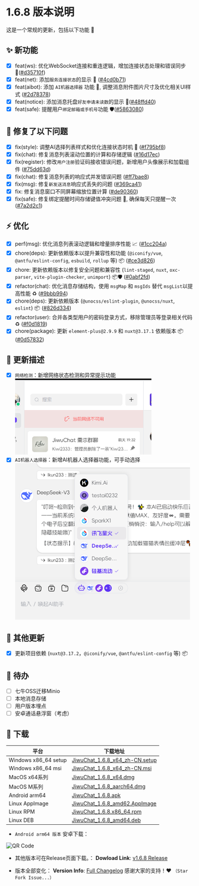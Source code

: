 # 1.6.8 版本说明

这是一个常规的更新，包括以下功能 🧪

## ✨ 新功能

- [x] feat(ws): 优化WebSocket连接和重连逻辑，增加连接状态处理和错误同步 🔗([#d35710f](https://github.com/KiWi233333/JiwuChat/commit/d35710f62220486aa5291cbd321677ce0c89b797))
- [x] feat(net): 添加`服务连接状态`的显示 📶 ([#4cd0b71](https://github.com/KiWi233333/JiwuChat/commit/4cd0b71a101dc73ac3b10bbab2eedffaa2b2fcb0))
- [x] feat(aibot): 添加 `AI机器选择器` 功能 🤖, 调整消息附件图片尺寸及优化相关UI样式 ([#2d78378](https://github.com/KiWi233333/JiwuChat/commit/2d783785353e82364b43b57325d53c1a9ed92320))
- [x] feat(notice): 添加消息托盘`好友申请未读数`的显示 🔔([#48ffd40](https://github.com/KiWi233333/JiwuChat/commit/48ffd40acc1314941f87a3f525cd59a89d9e051b))
- [x] feat(safe): 提醒用户`绑定邮箱或手机号`功能 🛡️([#5863080](https://github.com/KiWi233333/JiwuChat/commit/58630807bc5d19d51ef298d632d92544b216cdbd))

## 🐛 修复了以下问题

- [x] fix(style): 调整AI选择列表样式和优化连接状态时机 🎨 ([#f795bf8](https://github.com/KiWi233333/JiwuChat/commit/f795bf884b8a8d2c6777732425a7918ee5a37818))
- [x] fix(chat): 修复消息列表滚动位置的计算和存储逻辑 ([#16d17ec](https://github.com/KiWi233333/JiwuChat/commit/16d17ec6c728f8ccec51dc415713ae2a73e0367b))
- [x] fix(register): 修改`用户注册`验证码接收错误问题，新增用户头像展示和加载组件 ([#75dd63d](https://github.com/KiWi233333/JiwuChat/commit/75dd63d1accb754bc5e58e21c7c8ebf882614e10))
- [x] fix(chat): 修复消息列表的响应式并发错误问题 ([#ff7bae8](https://github.com/KiWi233333/JiwuChat/commit/ff7bae8efb64dfa9ac533823446c8d702ca8b15b))
- [x] fix(msg): 修复`新发送消息`响应式丢失的问题 ([#369ca41](https://github.com/KiWi233333/JiwuChat/commit/369ca4175480c17f2207b5fd1b0dc6a7457d1a68))
- [x] fix: 修复消息窗口不同屏幕缩放位置计算 ([#de90360](https://github.com/KiWi233333/JiwuChat/commit/de903606296d1b685372217e2e7ae50569aaab63))
- [x] fix(safe): 修复绑定提醒时间存储键值冲突问题 🔑, 确保每天只提醒一次 ([#7a2d2c1](https://github.com/KiWi233333/JiwuChat/commit/7a2d2c137fc02a07a8a8ed210391766d60d555f2))

## ⚡ 优化

- [x] perf(msg): 优化消息列表滚动逻辑和增量排序性能 📈 ([#1cc204a](https://github.com/KiWi233333/JiwuChat/commit/1cc204a12b50cca2fc551c964608849a50b0f66f))
- [x] chore(deps): 更新依赖版本以提升兼容性和功能 (`@iconify/vue`, `@antfu/eslint-config`, `esbuild`, `rollup` 等) 📦 ([#ce3d826](https://github.com/KiWi233333/JiwuChat/commit/ce3d8268f4956f25f8835afacdba4861508c2d7d))
- [x] chore: 更新依赖版本以修复安全问题和兼容性 (`lint-staged`, `nuxt`, `oxc-parser`, `vite-plugin-checker`, `unimport`) 📦🛡️ ([#0abf2fd](https://github.com/KiWi233333/JiwuChat/commit/0abf2fd0b5fabdeab80a3a1a080e2fcfa83735c5))
- [x] refactor(chat): 优化消息存储结构，使用 `msgMap` 和 `msgIds` 替代 `msgList`以提高性能 ♻️ ([#9bbb994](https://github.com/KiWi233333/JiwuChat/commit/9bbb9940d822328fa19609ac96f78165ee4dd9cf))
- [x] chore(deps): 更新依赖版本 (`@unocss/eslint-plugin`, `@unocss/nuxt`, `eslint`) 📦 ([#826d334](https://github.com/KiWi233333/JiwuChat/commit/826d3348abb38d70525fd4e980dc8317a2ca8d51))
- [x] refactor(user): 合并各类型用户的密码登录方式，移除管理员等登录相关代码 ♻️ ([#f0d1819](https://github.com/KiWi233333/JiwuChat/commit/f0d1819be938fe5d3b4511ad0623c68f2ee6ba6d))
- [x] chore(package): 更新 `element-plus@2.9.9` 和 `nuxt@3.17.1` 依赖版本 📦 ([#0d57832](https://github.com/KiWi233333/JiwuChat/commit/0d578329595ae2f899e97c4974377e2bfcf3d03a))

## 🤯 更新描述

- [x] `网络检测`：新增网络状态检测和异常提示功能
![网络检测](/.github/releasemd/assets/v1.6.8/网络检测.png)
- [x] `AI机器人选择器`：新增AI机器人选择器功能，可手动选择
![机器人选择器](/.github/releasemd/assets/v1.6.8/image.png)

## 🧿 其他更新

- [x] 更新项目依赖 (`nuxt@3.17.2`，`@iconify/vue`, `@antfu/eslint-config` 等) 📦

## 📌 待办

- [ ] 七牛OSS迁移Minio
- [ ] 本地消息存储
- [ ] 用户版本埋点
- [ ] 安卓通话悬浮窗（考虑）

## 🧪 下载

| 平台 | 下载地址 |
| --- | --- |
| Windows x86_64 setup | [JiwuChat_1.6.8_x64_zh-CN.setup](https://github.com/KiWi233333/JiwuChat/releases/download/v1.6.8/JiwuChat_1.6.8_x64-setup.exe) |
| Windows x86_64 msi | [JiwuChat_1.6.8_x64_zh-CN.msi](https://github.com/KiWi233333/JiwuChat/releases/download/v1.6.8/JiwuChat_1.6.8_x64_zh-CN.msi) |
| MacOS x64系列 | [JiwuChat_1.6.8_x64.dmg](https://github.com/KiWi233333/JiwuChat/releases/download/v1.6.8/JiwuChat_1.6.8_x64.dmg) |
| MacOS M系列 | [JiwuChat_1.6.8_aarch64.dmg](https://github.com/KiWi233333/JiwuChat/releases/download/v1.6.8/JiwuChat_1.6.8_aarch64.dmg) |
| Android arm64 | [JiwuChat_1.6.8.apk](https://github.com/KiWi233333/JiwuChat/releases/download/v1.6.8/JiwuChat_1.6.8.apk) |
| Linux AppImage | [JiwuChat_1.6.8_amd62.AppImage](https://github.com/KiWi233333/JiwuChat/releases/download/v1.6.8/JiwuChat_1.6.8_amd64.AppImage) |
| Linux RPM | [JiwuChat_1.6.8.x86_64.rpm](https://github.com/KiWi233333/JiwuChat/releases/download/v1.6.8/JiwuChat-1.6.8-1.x86_64.rpm) |
| Linux DEB | [JiwuChat_1.6.8_amd64.deb](https://github.com/KiWi233333/JiwuChat/releases/download/v1.6.8/JiwuChat_1.6.8_amd64.deb) |

- `Android arm64 版本`  安卓下载：

![QR Code](https://api.jiwu.kiwi2333.top/res/qrcode/stream?content=https://github.com/KiWi233333/JiwuChat/releases/download/v1.6.8/JiwuChat_1.6.8.apk&w=200&h=200)

- 其他版本可在Release页面下载。：
**Dowload Link**: [v1.6.8 Release](https://github.com/KiWi233333/JiwuChat/releases/tag/v1.6.8)

- 版本全部变化：
**Version Info**: [Full Changelog](https://github.com/KiWi233333/JiwuChat/compare/v1.6.6...v1.6.7)
感谢大家的支持！❤ `（Star Fork Issue...）`
